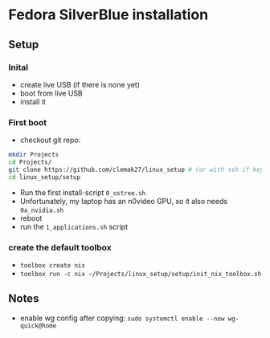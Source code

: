 # Fedora SilverBlue installation

## Setup

### Inital

- create live USB (if there is none yet)
- boot from live USB
- install it

### First boot

- checkout git repo:

```sh
mkdir Projects
cd Projects/
git clone https://github.com/clemak27/linux_setup # (or with ssh if key imported: git@github.com:clemak27/linux_setup.git)
cd linux_setup/setup
```

- Run the first install-script `0_ostree.sh`
- Unfortunately, my laptop has an n0video GPU, so it also needs `0a_nvidia.sh`
- reboot
- run the `1_applications.sh` script

### create the default toolbox

- `toolbox create nix`
- `toolbox run -c nix ~/Projects/linux_setup/setup/init_nix_toolbox.sh`

## Notes

- enable wg config after copying: `sudo systemctl enable --now wg-quick@home`
